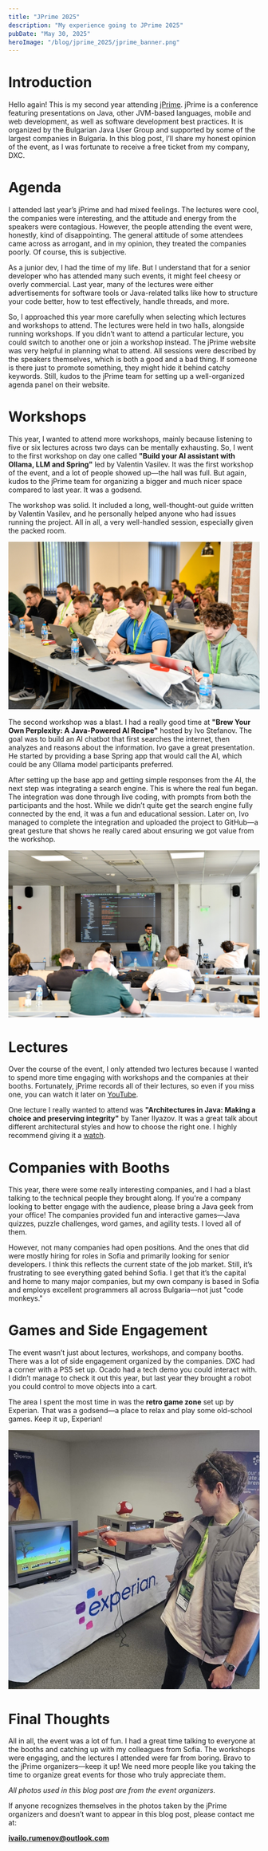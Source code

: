 ```yaml
---
title: "JPrime 2025"
description: "My experience going to JPrime 2025"
pubDate: "May 30, 2025"
heroImage: "/blog/jprime_2025/jprime_banner.png"
---
```


# Introduction

Hello again! This is my second year attending [jPrime](https://jprime.io/). jPrime is a conference featuring presentations on Java, other JVM-based languages, mobile and web development, as well as software development best practices. It is organized by the Bulgarian Java User Group and supported by some of the largest companies in Bulgaria. In this blog post, I’ll share my honest opinion of the event, as I was fortunate to receive a free ticket from my company, DXC.

# Agenda

I attended last year’s jPrime and had mixed feelings. The lectures were cool, the companies were interesting, and the attitude and energy from the speakers were contagious. However, the people attending the event were, honestly, kind of disappointing. The general attitude of some attendees came across as arrogant, and in my opinion, they treated the companies poorly. Of course, this is subjective.

As a junior dev, I had the time of my life. But I understand that for a senior developer who has attended many such events, it might feel cheesy or overly commercial. Last year, many of the lectures were either advertisements for software tools or Java-related talks like how to structure your code better, how to test effectively, handle threads, and more.

So, I approached this year more carefully when selecting which lectures and workshops to attend. The lectures were held in two halls, alongside running workshops. If you didn’t want to attend a particular lecture, you could switch to another one or join a workshop instead. The jPrime website was very helpful in planning what to attend. All sessions were described by the speakers themselves, which is both a good and a bad thing. If someone is there just to promote something, they might hide it behind catchy keywords. Still, kudos to the jPrime team for setting up a well-organized agenda panel on their website.

# Workshops

This year, I wanted to attend more workshops, mainly because listening to five or six lectures across two days can be mentally exhausting. So, I went to the first workshop on day one called **"Build your AI assistant with Ollama, LLM and Spring"** led by Valentin Vasilev. It was the first workshop of the event, and a lot of people showed up—the hall was full. But again, kudos to the jPrime team for organizing a bigger and much nicer space compared to last year. It was a godsend.

The workshop was solid. It included a long, well-thought-out guide written by Valentin Vasilev, and he personally helped anyone who had issues running the project. All in all, a very well-handled session, especially given the packed room.

![Workshop1](../../../public/blog/jprime_2025/workshop1.jpg)

The second workshop was a blast. I had a really good time at **"Brew Your Own Perplexity: A Java-Powered AI Recipe"** hosted by Ivo Stefanov. The goal was to build an AI chatbot that first searches the internet, then analyzes and reasons about the information. Ivo gave a great presentation. He started by providing a base Spring app that would call the AI, which could be any Ollama model participants preferred.

After setting up the base app and getting simple responses from the AI, the next step was integrating a search engine. This is where the real fun began. The integration was done through live coding, with prompts from both the participants and the host. While we didn’t quite get the search engine fully connected by the end, it was a fun and educational session. Later on, Ivo managed to complete the integration and uploaded the project to GitHub—a great gesture that shows he really cared about ensuring we got value from the workshop.

![Workshop2](../../../public/blog/jprime_2025/vibe_codding.jpg)

# Lectures

Over the course of the event, I only attended two lectures because I wanted to spend more time engaging with workshops and the companies at their booths. Fortunately, jPrime records all of their lectures, so even if you miss one, you can watch it later on [YouTube](https://www.youtube.com/@bgjug/videos).

One lecture I really wanted to attend was **"Architectures in Java: Making a choice and preserving integrity"** by Taner Ilyazov. It was a great talk about different architectural styles and how to choose the right one. I highly recommend giving it a [watch](https://www.youtube.com/watch?v=Q2Hh7RGuRSU&ab_channel=BulgarianJavaUserGroup).

# Companies with Booths

This year, there were some really interesting companies, and I had a blast talking to the technical people they brought along. If you're a company looking to better engage with the audience, please bring a Java geek from your office! The companies provided fun and interactive games—Java quizzes, puzzle challenges, word games, and agility tests. I loved all of them.

However, not many companies had open positions. And the ones that did were mostly hiring for roles in Sofia and primarily looking for senior developers. I think this reflects the current state of the job market. Still, it’s frustrating to see everything gated behind Sofia. I get that it’s the capital and home to many major companies, but my own company is based in Sofia and employs excellent programmers all across Bulgaria—not just "code monkeys."

# Games and Side Engagement

The event wasn’t just about lectures, workshops, and company booths. There was a lot of side engagement organized by the companies. DXC had a corner with a PS5 set up. Ocado had a tech demo you could interact with. I didn’t manage to check it out this year, but last year they brought a robot you could control to move objects into a cart.

The area I spent the most time in was the **retro game zone** set up by Experian. That was a godsend—a place to relax and play some old-school games. Keep it up, Experian!

![Retro Games](../../../public/blog/jprime_2025/duck_hunt_.jpg)

# Final Thoughts

All in all, the event was a lot of fun. I had a great time talking to everyone at the booths and catching up with my colleagues from Sofia. The workshops were engaging, and the lectures I attended were far from boring. Bravo to the jPrime organizers—keep it up! We need more people like you taking the time to organize great events for those who truly appreciate them.

_All photos used in this blog post are from the event organizers._

If anyone recognizes themselves in the photos taken by the jPrime organizers and doesn’t want to appear in this blog post, please contact me at:

**ivailo.rumenov@outlook.com**
